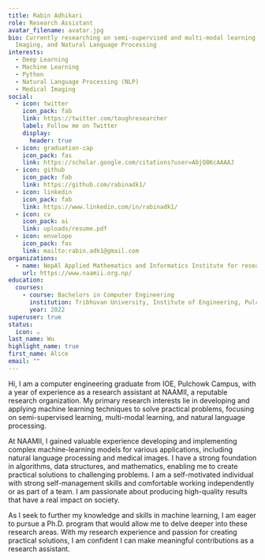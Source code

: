 ```yaml
---
title: Rabin Adhikari
role: Research Assistant
avatar_filename: avatar.jpg
bio: Currently researching on semi-supervised and multi-modal learning, Medical
  Imaging, and Natural Language Processing
interests:
  - Deep Learning
  - Machine Learning
  - Python
  - Natural Language Processing (NLP)
  - Medical Imaging
social:
  - icon: twitter
    icon_pack: fab
    link: https://twitter.com/toughresearcher
    label: Follow me on Twitter
    display:
      header: true
  - icon: graduation-cap
    icon_pack: fas
    link: https://scholar.google.com/citations?user=AbjQ8KcAAAAJ
  - icon: github
    icon_pack: fab
    link: https://github.com/rabinadk1/
  - icon: linkedin
    icon_pack: fab
    link: https://www.linkedin.com/in/rabinadk1/
  - icon: cv
    icon_pack: ai
    link: uploads/resume.pdf
  - icon: envelope
    icon_pack: fas
    link: mailto:rabin.adk1@gmail.com
organizations:
  - name: NepAl Applied Mathematics and Informatics Institute for research (NAAMII)
    url: https://www.naamii.org.np/
education:
  courses:
    - course: Bachelors in Computer Engineering
      institution: Tribhuvan University, Institute of Engineering, Pulchowk Campus
      year: 2022
superuser: true
status:
  icon: ☕️
last_name: Wu
highlight_name: true
first_name: Alice
email: ""
---
```

Hi, I am a computer engineering graduate from IOE, Pulchowk Campus, with a year of experience as a research assistant at NAAMII, a reputable research organization. My primary research interests lie in developing and applying machine learning techniques to solve practical problems, focusing on semi-supervised learning, multi-modal learning, and natural language processing.

At NAAMII, I gained valuable experience developing and implementing complex machine-learning models for various applications, including natural language processing and medical images. I have a strong foundation in algorithms, data structures, and mathematics, enabling me to create practical solutions to challenging problems. I am a self-motivated individual with strong self-management skills and comfortable working independently or as part of a team. I am passionate about producing high-quality results that have a real impact on society.

As I seek to further my knowledge and skills in machine learning, I am eager to pursue a Ph.D. program that would allow me to delve deeper into these research areas. With my research experience and passion for creating practical solutions, I am confident I can make meaningful contributions as a research assistant.
